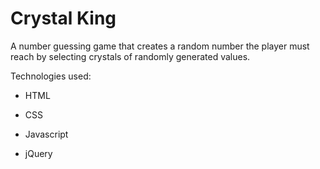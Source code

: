 # Crystal King

A number guessing game that creates a random number the player must reach by selecting crystals of randomly generated values.

Technologies used:

  * HTML
  
  * CSS
  
  * Javascript
  
  * jQuery


